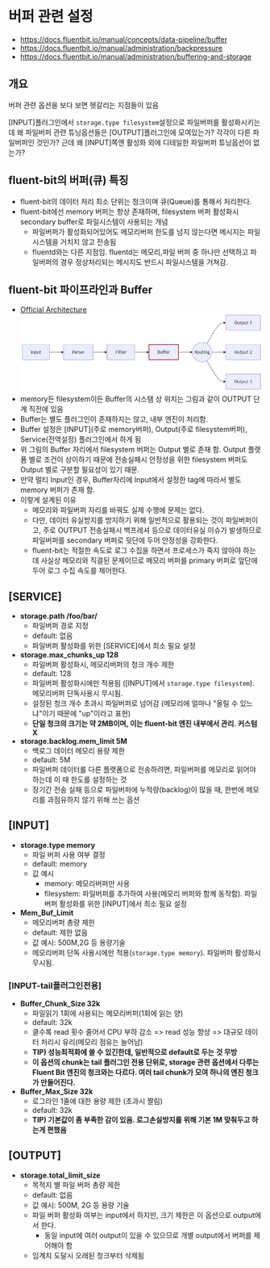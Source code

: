 # 버퍼 관련 설정

- https://docs.fluentbit.io/manual/concepts/data-pipeline/buffer
- https://docs.fluentbit.io/manual/administration/backpressure
- https://docs.fluentbit.io/manual/administration/buffering-and-storage

## 개요

버퍼 관련 옵션을 보다 보면 헷갈리는 지점들이 있음

[INPUT]플러그인에서 `storage.type filesystem`설정으로 파일버퍼를 활성화시키는데 왜 파일버퍼 관련 튜닝옵션들은 [OUTPUT]플러그인에 모여있는가? 각각이 다른 파일버퍼인 것인가? 근데 왜 [INPUT]쪽엔 활성화 외에 디테일한 파일버퍼 튜닝옵션이 없는가?

## fluent-bit의 버퍼(큐) 특징

- fluent-bit의 데이터 처리 최소 단위는 청크이며 큐(Queue)를 통해서 처리한다.
- fluent-bit에선 memory 버퍼는 항상 존재하며, filesystem 버퍼 활성화시 secondary buffer로 파일시스템이 사용되는 개념
  - 파일버퍼가 활성화되어있어도 메모리버퍼 한도를 넘지 않는다면 메시지는 파일시스템을 거치지 않고 전송됨
  - fluentd와는 다른 지점임. fluentd는 메모리,파일 버퍼 중 하나만 선택하고 파일버퍼의 경우 정상처리되는 메시지도 반드시 파일시스템을 거쳐감.

## fluent-bit 파이프라인과 Buffer

- [Official Architecture](https://docs.fluentbit.io/manual/concepts/data-pipeline/buffer)
  ![시스템 구조도](./fluent-bit-pipeline.jpg)
- memory든 filesystem이든 Buffer의 시스템 상 위치는 그림과 같이 OUTPUT 단계 직전에 있음
- Buffer는 별도 플러그인이 존재하지는 않고, 내부 엔진이 처리함.
- Buffer 설정은 [INPUT](주로 memory버퍼), Output(주로 filesystem버퍼), Service(전역설정) 플러그인에서 하게 됨
- 위 그림의 Buffer 자리에서 filesystem 버퍼는 Output 별로 존재 함. Output 플랫폼 별로 조건이 상이하기 때문에 전송실패시 안정성을 위한 filesystem 버퍼도 Output 별로 구분할 필요성이 있기 때문.
- 만약 멀티 Input인 경우, Buffer자리에 Input에서 설정한 tag에 따라서 별도 memory 버퍼가 존재 함.
- 이렇게 설계된 이유
  - 메모리와 파일버퍼 자리를 바꿔도 실제 수행에 문제는 없다.
  - 다만, 데이터 유실방지를 방지하기 위해 일반적으로 활용되는 것이 파일버퍼이고, 주로 OUTPUT 전송실패시 백프레셔 등으로 데이터유실 이슈가 발생하므로 파일버퍼를 secondary 버퍼로 뒷단에 두어 안정성을 강화한다.
  - fluent-bit는 적절한 속도로 로그 수집을 하면서 프로세스가 죽지 않아야 하는데 사실상 메모리와 직결된 문제이므로 메모리 버퍼를 primary 버퍼로 앞단에 두어 로그 수집 속도를 제어한다.

## [SERVICE]

- **storage.path /foo/bar/**
  - 파일버퍼 경로 지정
  - default: 없음
  - 파일버퍼 활성화를 위한 [SERVICE]에서 최소 필요 설정
- **storage.max_chunks_up 128**
  - 파일버퍼 활성화시, 메모리버퍼의 청크 개수 제한
  - default: 128
  - 파일버퍼 활성화시에만 적용됨 ([INPUT]에서 `storage.type filesystem`). 메모리버퍼 단독사용시 무시됨.
  - 설정된 청크 개수 초과시 파일버퍼로 넘어감 (메모리에 얼마나 "올릴 수 있느냐"이기 때문에 "up"이라고 표현)
  - **단일 청크의 크기는 약 2MB이며, 이는 fluent-bit 엔진 내부에서 관리. 커스텀X**
- **storage.backlog.mem_limit 5M**
  - 백로그 데이터 메모리 용량 제한
  - default: 5M
  - 파일버퍼 데이터를 다른 플랫폼으로 전송하려면, 파일버퍼를 메모리로 읽어야 하는데 이 때 한도를 설정하는 것
  - 장기간 전송 실패 등으로 파일버퍼에 누적량(backlog)이 많을 때, 한번에 메모리를 과점유하지 않기 위해 쓰는 옵션

## [INPUT]

- **storage.type memory**
  - 파일 버퍼 사용 여부 결정
  - default: memory
  - 값 예시
    - memory: 메모리버퍼만 사용
    - filesystem: 파일버퍼를 추가하여 사용(메모리 버퍼와 함께 동작함). 파일버퍼 활성화를 위한 [INPUT]에서 최소 필요 설정
- **Mem_Buf_Limit**
  - 메모리버퍼 총량 제한
  - default: 제한 없음
  - 값 예시: 500M,2G 등 용량기술
  - 메모리버퍼 단독 사용시에만 적용(`storage.type memory`). 파일버퍼 활성화시 무시됨.

### [INPUT-tail플러그인전용]

- **Buffer_Chunk_Size 32k**
  - 파일읽기 1회에 사용되는 메모리버퍼(1회에 읽는 양)
  - default: 32k
  - 클수록 read 횟수 줄어서 CPU 부하 감소 => read 성능 향상 => 대규모 데이터 처리시 유리(메모리 점유는 늘어남)
  - **TIP) 성능최적화에 쓸 수 있긴한데, 일반적으로 default로 두는 것 무방**
  - **이 옵션의 chunk는 tail 플러그인 전용 단위로, storage 관련 옵션에서 다루는 Fluent Bit 엔진의 청크와는 다르다. 여러 tail chunk가 모여 하나의 엔진 청크가 만들어진다.**
- **Buffer_Max_Size 32k**
  - 로그라인 1줄에 대한 용량 제한 (초과시 짤림)
  - default: 32k
  - **TIP) 기본값이 좀 부족한 감이 있음. 로그손실방지를 위해 기본 1M 맞춰두고 하는게 편했음**

## [OUTPUT]

- **storage.total_limit_size**
  - 목적지 별 파일 버퍼 총량 제한
  - default: 없음
  - 값 예시: 500M, 2G 등 용량 기술
  - 파일 버퍼 활성화 여부는 input에서 하지만, 크기 제한은 이 옵션으로 output에서 한다.
    - 동일 input에 여러 output이 있을 수 있으므로 개별 output에서 버퍼를 제어해야 함
  - 임계치 도달시 오래된 청크부터 삭제됨

